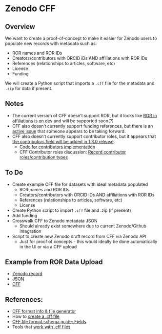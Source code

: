 # Zenodo CFF

## Overview
We want to create a proof-of-concept to make it easier for Zenodo users to populate new records with metadata such as:

- ROR names and ROR IDs
- Creators/contributors with ORCID iDs AND affiliations with ROR IDs
- References (relationships to articles, software, etc)
- License
- Funding

We will create a Python script that imports a `.cff` file for the metadata and `.zip` for data if present.

## Notes
- The current version of CFF doesn’t support ROR, but it looks like [ROR in affiliations is on dev](https://github.com/citation-file-format/citation-file-format/pull/523/files#diff-c691faae636a91cb28b95c3e0ff9b17c654b01dcf288a9a3b03d7624f06cd847) and will be supported soon(?) 
- CFF also doesn’t currently support funding references, but there is an [active issue](https://github.com/citation-file-format/citation-file-format/issues/491) that someone appears to be taking forward.
- CFF also doesn’t currently support contributor roles, but it appears that [the contributors field will be added in 1.3.0 release](https://github.com/citation-file-format/citation-file-format/issues/84).
    - [Code for contributors implementation](https://github.com/citation-file-format/citation-file-format/pull/439/files)
    - CFF Contributor roles discussion: [Record contributor roles/contribution types](https://github.com/citation-file-format/citation-file-format/issues/112)

## To Do
- Create example CFF file for datasets with ideal metadata populated
    - ROR names and ROR IDs
    - Creators/contributors with ORCID iDs AND affiliations with ROR IDs
    - References (relationships to articles, software, etc)
    - License
- Create Python script to import `.cff` file and .zip (if present)
- Add funding
- Crosswalk CFF to Zenodo metadata JSON
    - Should already exist somewhere due to current Zenodo/Github integration
- Script to create new Zenodo draft record from CFF via Zenodo API
    - Just for proof of concepts - this would ideally be done automatically in the UI or via a CFF upload 

## Example from ROR Data Upload
- [Zenodo record](https://zenodo.org/records/14728473)
- [JSON](https://zenodo.org/records/14728473/export/json)
- [CFF](https://zenodo.org/records/14728473/export/cff)

## References:
- [CFF format info & file generator](https://citation-file-format.github.io)
- How to [create a .cff file](https://book.the-turing-way.org/communication/citable/citable-cff.html)
- [CFF file format schema guide: Fields](https://github.com/citation-file-format/citation-file-format/blob/1.2.0/schema-guide.md#index)
- Tools that [work with .cff files](https://github.com/citation-file-format/citation-file-format#tools-to-work-with-citationcff-files-wrench) 
